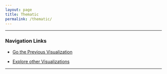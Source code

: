 ```yaml
---
layout: page
title: Thematic 
permalink: /thematic/
---
```


<style>
div {
  text-align: justify;
  text-justify: inter-word;
}

</style>

---------------------------------------------------
### Navigation Links


* [Go the Previous Visualization](/mhea_DH/expressive-style) 

* [Explore other Visualizations](/mhea_DH/exhbits) 

-------------------------------------------------------
<br />
